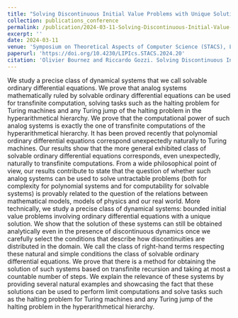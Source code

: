 ```yaml
---
title: "Solving Discontinuous Initial Value Problems with Unique Solutions Is Equivalent to Computing over the Transfinite"
collection: publications_conference
permalink: /publication/2024-03-11-Solving-Discontinuous-Initial-Value-Problems-with-Unique-Solutions-Is Equivalent-to-Computing-over-the-Transfinite
excerpt: ''
date: 2024-03-11
venue: 'Symposium on Theoretical Aspects of Computer Science (STACS), Leibniz International Proceedings in Informatics (LIPIcs)'
paperurl: 'https://doi.org/10.4230/LIPIcs.STACS.2024.20'
citation: 'Olivier Bournez and Riccardo Gozzi. Solving Discontinuous Initial Value Problems with Unique Solutions Is Equivalent to Computing over the Transfinite. In 41st International Symposium on Theoretical Aspects of Computer Science (STACS 2024). Leibniz International Proceedings in Informatics (LIPIcs), Volume 289, pp. 20:1-20:19, Schloss Dagstuhl – Leibniz-Zentrum für Informatik (2024)'
---
```


We study a precise class of dynamical systems that we call solvable ordinary differential equations. We prove that analog systems mathematically ruled by solvable ordinary differential equations can be used for transfinite computation, solving tasks such as the halting problem for Turing machines and any Turing jump of the halting problem in the hyperarithmetical hierarchy. We prove that the computational power of such analog systems is exactly the one of transfinite computations of the hyperarithmetical hierarchy. It has been proved recently that polynomial ordinary differential equations correspond unexpectedly naturally to Turing machines. Our results show that the more general exhibited class of solvable ordinary differential equations corresponds, even unexpectedly, naturally to transfinite computations. From a wide philosophical point of view, our results contribute to state that the question of whether such analog systems can be used to solve untractable problems (both for complexity for polynomial systems and for computability for solvable systems) is provably related to the question of the relations between mathematical models, models of physics and our real world. More technically, we study a precise class of dynamical systems: bounded initial value problems involving ordinary differential equations with a unique solution. We show that the solution of these systems can still be obtained analytically even in the presence of discontinuous dynamics once we carefully select the conditions that describe how discontinuities are distributed in the domain. We call the class of right-hand terms respecting these natural and simple conditions the class of solvable ordinary differential equations. We prove that there is a method for obtaining the solution of such systems based on transfinite recursion and taking at most a countable number of steps. We explain the relevance of these systems by providing several natural examples and showcasing the fact that these solutions can be used to perform limit computations and solve tasks such as the halting problem for Turing machines and any Turing jump of the halting problem in the hyperarithmetical hierarchy.